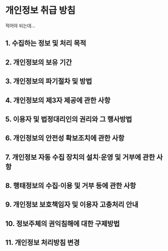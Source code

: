 # 개인정보 취급 방침
적어야 되는데...

<!-- 일단은 `https://haru.im/privacy` 여기서 가져옴 -->
## 1. 수집하는 정보 및 처리 목적
## 2. 개인정보의 보유 기간
## 3. 개인정보의 파기절차 및 방법
## 4. 개인정보의 제3자 제공에 관한 사항
## 5. 이용자 및 법정대리인의 권리와 그 행사방법
## 6. 개인정보의 안전성 확보조치에 관한 사항
## 7. 개인정보 자동 수집 장치의 설치·운영 및 거부에 관한 사항
## 8. 행태정보의 수집·이용 및 거부 등에 관한 사항
## 9. 개인정보 보호책임자 및 이용자 고충처리 안내
## 10. 정보주체의 권익침해에 대한 구제방법
## 11. 개인정보 처리방침 변경